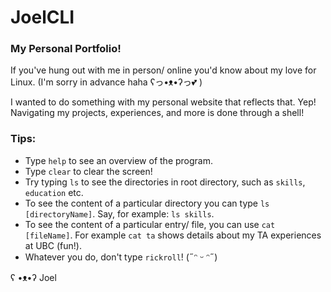# JoelCLI


### My Personal Portfolio!

If you've hung out with me in person/ online you'd know about my love for Linux. (I'm sorry in advance haha ʕっ•ᴥ•ʔっ💕 )

I wanted to do something with my personal website that reflects that. Yep! Navigating my projects, experiences, and more is done through a shell! 


### Tips:
- Type `help` to see an overview of the program.
- Type `clear` to clear the screen!
- Try typing `ls` to see the directories in root directory, such as `skills`, `education` etc.
- To see the content of a particular directory you can type `ls [directoryName]`. Say, for example: `ls skills`.
- To see the content of a particular entry/ file, you can use `cat [fileName]`. For example `cat ta` shows details about my TA experiences at UBC (fun!).
- Whatever you do, don't type `rickroll`! (˶ᵔ ᵕ ᵔ˶)

ʕ •ᴥ•ʔ Joel
